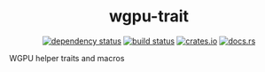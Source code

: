 <div align="center">

# wgpu-trait

[![dependency status](https://deps.rs/repo/github/xor-bits/wgpu-trait/status.svg)](https://deps.rs/repo/github/xor-bits/wgpu-trait)
[![build status](https://github.com/xor-bits/wgpu-trait/actions/workflows/rust.yml/badge.svg)](https://github.com/xor-bits/wgpu-trait/actions)
[![crates.io](https://img.shields.io/crates/v/wgpu-trait.svg?label=wgpu-trait)](https://crates.io/crates/wgpu-trait)
[![docs.rs](https://docs.rs/wgpu-trait/badge.svg)](https://docs.rs/wgpu-trait/)

</div>

WGPU helper traits and macros
